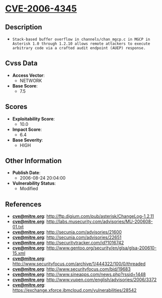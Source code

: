 
# [CVE-2006-4345](https://cve.mitre.org/cgi-bin/cvename.cgi?name=CVE-2006-4345)

## Description

- `Stack-based buffer overflow in channels/chan_mgcp.c in MGCP in Asterisk 1.0 through 1.2.10 allows remote attackers to execute arbitrary code via a crafted audit endpoint (AUEP) response.`

## Cvss Data

- **Access Vector**:
  - NETWORK
- **Base Score**:
  - 7.5

## Scores

- **Exploitability Score**:
  - 10.0
- **Impact Score**:
  - 6.4
- **Base Severity**:
  - HIGH

## Other Information

- **Publish Date**:
  - 2006-08-24 20:04:00
- **Vulnerability Status**:
  - Modified

## References

- **cve@mitre.org**: http://ftp.digium.com/pub/asterisk/ChangeLog-1.2.11
- **cve@mitre.org**: http://labs.musecurity.com/advisories/MU-200608-01.txt
- **cve@mitre.org**: http://secunia.com/advisories/21600
- **cve@mitre.org**: http://secunia.com/advisories/22651
- **cve@mitre.org**: http://securitytracker.com/id?1016742
- **cve@mitre.org**: http://www.gentoo.org/security/en/glsa/glsa-200610-15.xml
- **cve@mitre.org**: http://www.securityfocus.com/archive/1/444322/100/0/threaded
- **cve@mitre.org**: http://www.securityfocus.com/bid/19683
- **cve@mitre.org**: http://www.sineapps.com/news.php?rssid=1448
- **cve@mitre.org**: http://www.vupen.com/english/advisories/2006/3372
- **cve@mitre.org**: https://exchange.xforce.ibmcloud.com/vulnerabilities/28542

